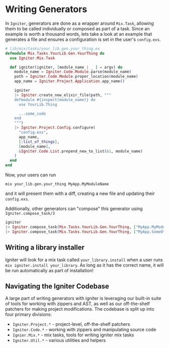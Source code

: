 # Writing Generators

In `Igniter`, generators are done as a wrapper around `Mix.Task`, allowing them to be called individually or composed as part of a task. Since an example is worth a thousand words, lets take a look at an example that generates a file and ensures a configuration is set in the user's `config.exs`.

```elixir
# lib/mix/tasks/your_lib.gen.your_thing.ex
defmodule Mix.Tasks.YourLib.Gen.YourThing do
  use Igniter.Mix.Task

  def igniter(igniter, [module_name | _ ] = argv) do
    module_name = Igniter.Code.Module.parse(module_name)
    path = Igniter.Code.Module.proper_location(module_name)
    app_name = Igniter.Project.Application.app_name()

    igniter
    |> Igniter.create_new_elixir_file(path, """
    defmodule #{inspect(module_name)} do
      use YourLib.Thing

      ...some_code
    end
    """)
    |> Igniter.Project.Config.configure(
      "config.exs",
      app_name,
      [:list_of_things],
      [module_name],
      &Igniter.Code.List.prepend_new_to_list(&1, module_name)
    )
  end
end
```

Now, your users can run

`mix your_lib.gen.your_thing MyApp.MyModuleName`

and it will present them with a diff, creating a new file and updating their `config.exs`.

Additionally, other generators can "compose" this generator using `Igniter.compose_task/3`

```elixir
igniter
|> Igniter.compose_task(Mix.Tasks.YourLib.Gen.YourThing, ["MyApp.MyModuleName"])
|> Igniter.compose_task(Mix.Tasks.YourLib.Gen.YourThing, ["MyApp.SomeOtherName"])
```

## Writing a library installer

Igniter will look for a mix task called `your_library.install` when a user runs `mix igniter.install your_library`. As long as it has the correct name, it will be run automatically as part of installation!

## Navigating the Igniter Codebase

A large part of writing generators with igniter is leveraging our built-in suite of tools for working with zippers and AST, as well as our off-the-shelf patchers for making project modifications. The codebase is split up into four primary divisions:

- `Igniter.Project.*` - project-level, off-the-shelf patchers
- `Igniter.Code.*` - working with zippers and manipulating source code
- `Ignier.Mix.*` - mix tasks, tools for writing igniter mix tasks
- `Igniter.Util.*` - various utilities and helpers
